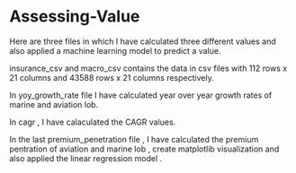 # Assessing-Value
Here are three files in which I have calculated three different values and also applied a machine learning model to predict a value.

insurance_csv and macro_csv contains the data in csv files with 112 rows x 21 columns and 43588 rows x 21 columns respectively.

In yoy_growth_rate file I have calculated year over year growth rates of marine and aviation lob.

In cagr , I have calaculated the CAGR values.

In the last premium_penetration file , I have calculated the premium pentration of aviation and marine lob , create matplotlib visualization and also applied the linear regression model .
